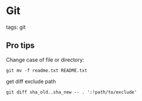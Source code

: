 # Git

tags: git

## Pro tips
Change case of file or directory:
```
git mv -f readme.txt README.txt
```

get diff exclude path
```
git diff sha_old..sha_new -- . ':!path/to/exclude'
```

